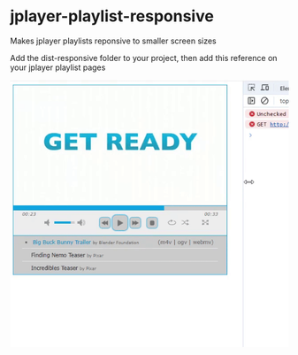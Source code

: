 # jplayer-playlist-responsive
Makes jplayer playlists reponsive to smaller screen sizes

Add the dist-responsive folder to your project, then add this reference on your jplayer playlist pages
 <link href="dist-responsive/skin/jplayer.playlist.responsive.css" rel="stylesheet" />

![Demo](media/demo.gif)

